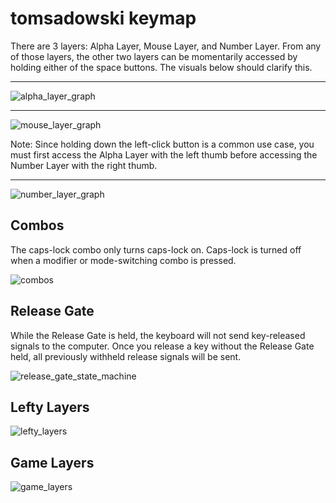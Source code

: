 # tomsadowski keymap

There are 3 layers: Alpha Layer, Mouse Layer, and Number Layer. From any of those layers, the other two layers can be momentarily accessed by holding either of the space buttons. The visuals below should clarify this.   

---  

![alpha_layer_graph](doc/alpha_graph.png)  

---  

![mouse_layer_graph](doc/mouse_graph.png)  

Note: Since holding down the left-click button is a common use case, you must first access the Alpha Layer with the left thumb before accessing the Number Layer with the right thumb.  

---  

![number_layer_graph](doc/number_graph.png)  

## Combos  

The caps-lock combo only turns caps-lock on. Caps-lock is turned off when a modifier or mode-switching combo is pressed.   

![combos](doc/combos.png)  

## Release Gate

While the Release Gate is held, the keyboard will not send key-released signals to the computer. Once you release a key without the Release Gate held, all previously withheld release signals will be sent.     

![release_gate_state_machine](doc/release_gate_state_machine.png)  

## Lefty Layers   

![lefty_layers](doc/lefty_layers.png)   

## Game Layers   

![game_layers](doc/game_layers.png)  
